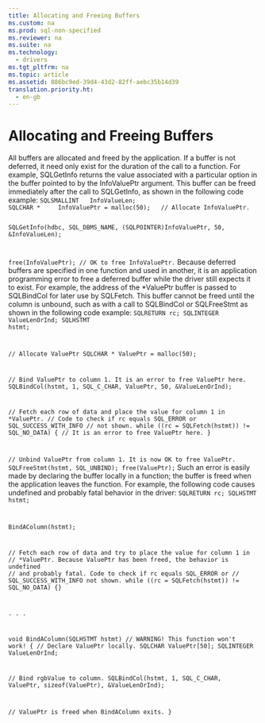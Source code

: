 ```yaml
---
title: Allocating and Freeing Buffers
ms.custom: na
ms.prod: sql-non-specified
ms.reviewer: na
ms.suite: na
ms.technology: 
  - drivers
ms.tgt_pltfrm: na
ms.topic: article
ms.assetid: 886bc9ed-39d4-43d2-82ff-aebc35b14d39
translation.priority.ht: 
  - en-gb
---
```

# Allocating and Freeing Buffers
<?xml version="1.0" encoding="utf-8"?>
<developerConceptualDocument xmlns="http://ddue.schemas.microsoft.com/authoring/2003/5" xmlns:xlink="http://www.w3.org/1999/xlink" xmlns:xsi="http://www.w3.org/2001/XMLSchema-instance" xsi:schemaLocation="http://ddue.schemas.microsoft.com/authoring/2003/5 http://dduestorage.blob.core.windows.net/ddueschema/developer.xsd">
  <introduction>
    <para>All buffers are allocated and freed by the application. If a buffer is not deferred, it need only exist for the duration of the call to a function. For example, <legacyBold>SQLGetInfo</legacyBold> returns the value associated with a particular option in the buffer pointed to by the <legacyItalic>InfoValuePtr</legacyItalic> argument. This buffer can be freed immediately after the call to <legacyBold>SQLGetInfo</legacyBold>, as shown in the following code example:</para>
    <code>SQLSMALLINT   InfoValueLen;
SQLCHAR *     InfoValuePtr = malloc(50);   // Allocate InfoValuePtr.

SQLGetInfo(hdbc, SQL_DBMS_NAME, (SQLPOINTER)InfoValuePtr, 50,
            &amp;InfoValueLen);

free(InfoValuePtr);                        // OK to free InfoValuePtr.</code>
    <para>Because deferred buffers are specified in one function and used in another, it is an application programming error to free a deferred buffer while the driver still expects it to exist. For example, the address of the *<legacyItalic>ValuePtr</legacyItalic> buffer is passed to <legacyBold>SQLBindCol</legacyBold> for later use by <legacyBold>SQLFetch</legacyBold>. This buffer cannot be freed until the column is unbound, such as with a call to <legacyBold>SQLBindCol</legacyBold> or <legacyBold>SQLFreeStmt</legacyBold> as shown in the following code example:</para>
    <code>SQLRETURN    rc;
SQLINTEGER   ValueLenOrInd;
SQLHSTMT     hstmt;

// Allocate ValuePtr
SQLCHAR * ValuePtr = malloc(50);

// Bind ValuePtr to column 1. It is an error to free ValuePtr here.
SQLBindCol(hstmt, 1, SQL_C_CHAR, ValuePtr, 50, &amp;ValueLenOrInd);

// Fetch each row of data and place the value for column 1 in *ValuePtr.
// Code to check if rc equals SQL_ERROR or SQL_SUCCESS_WITH_INFO 
// not shown.
while ((rc = SQLFetch(hstmt)) != SQL_NO_DATA) {
   // It is an error to free ValuePtr here.
}

// Unbind ValuePtr from column 1.  It is now OK to free ValuePtr.
SQLFreeStmt(hstmt, SQL_UNBIND);
free(ValuePtr);</code>
    <para>Such an error is easily made by declaring the buffer locally in a function; the buffer is freed when the application leaves the function. For example, the following code causes undefined and probably fatal behavior in the driver:</para>
    <code>SQLRETURN   rc;
SQLHSTMT    hstmt;

BindAColumn(hstmt);

// Fetch each row of data and try to place the value for column 1 in
// *ValuePtr. Because ValuePtr has been freed, the behavior is undefined
// and probably fatal. Code to check if rc equals SQL_ERROR or 
// SQL_SUCCESS_WITH_INFO not shown.
while ((rc = SQLFetch(hstmt)) != SQL_NO_DATA) {}

   .
   .
   .

void BindAColumn(SQLHSTMT hstmt)  // WARNING! This function won't work!
{
   // Declare ValuePtr locally.
   SQLCHAR      ValuePtr[50];
   SQLINTEGER   ValueLenOrInd;

   // Bind rgbValue to column.
   SQLBindCol(hstmt, 1, SQL_C_CHAR, ValuePtr, sizeof(ValuePtr),
               &amp;ValueLenOrInd);

   // ValuePtr is freed when BindAColumn exits.
}</code>
  </introduction>
  <relatedTopics />
</developerConceptualDocument>